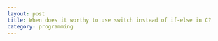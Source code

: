 ```yaml
---
layout: post
title: When does it worthy to use switch instead of if-else in C?
category: programming
---
```

